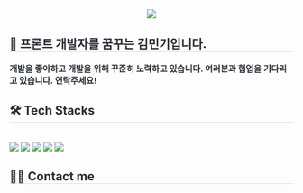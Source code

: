 <div align= "center">
    <img src="https://capsule-render.vercel.app/api?type=cylinder&color=0:9c7c9a,100:d99b9b&height=180&text=Hello%20I'm%20Minki&animation=fadeIn&fontColor=ffffff&fontSize=70" />
    </div>
    <div style="text-align: left;"> 
    <h2 style="border-bottom: 1px solid #d8dee4; color: #282d33;"> 👦 프론트 개발자를 꿈꾸는 김민기입니다.  </h2>  
    <div style="font-weight: 700; font-size: 15px; text-align: left; color: #282d33;"> 개발을 좋아하고 개발을 위해 꾸준히 노력하고 있습니다. 여러분과 협업을 기다리고 있습니다. 연락주세요! </div> 
    </div>
    <div style="text-align: left;">
    <h2 style="border-bottom: 1px solid #d8dee4; color: #282d33;"> 🛠️ Tech Stacks </h2> <br> 
    <div style="margin: ; text-align: left;" "text-align: left;"> <img src="https://img.shields.io/badge/HTML5-E34F26?style=flat&logo=HTML5&logoColor=white">
          <img src="https://img.shields.io/badge/CSS3-1572B6?style=flat&logo=CSS3&logoColor=white">
          <img src="https://img.shields.io/badge/Javascript-F7DF1E?style=flat&logo=Javascript&logoColor=white">
          <img src="https://img.shields.io/badge/jQuery-0769AD?style=flat&logo=jQuery&logoColor=white">
          <img src="https://img.shields.io/badge/Github-181717?style=flat&logo=Github&logoColor=white">
          <br/></div>
    </div>
    <div style="text-align: left;">
    <h2 style="border-bottom: 1px solid #d8dee4; color: #282d33;"> 🧑‍💻 Contact me </h2> <br> 
    <div style="text-align: left;">
          </div>  <br> 
    <div style="text-align: left;">  </div> 
    </div>
    <div style="text-align: left;"> 
</div>
    
